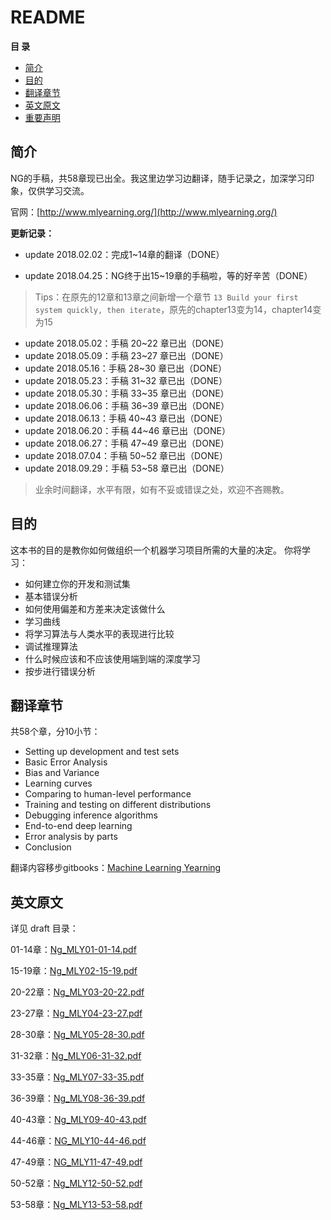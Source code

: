 # README

**目  录**

- [简介](#简介)
- [目的](#目的)
- [翻译章节](#翻译章节)
- [英文原文](#英文原文)
- [重要声明](#重要声明!!!)

## 简介

NG的手稿，共58章现已出全。我这里边学习边翻译，随手记录之，加深学习印象，仅供学习交流。 

官网：[http://www.mlyearning.org/](http://www.mlyearning.org/)

**更新记录：**

- update 2018.02.02：完成1~14章的翻译（DONE）

- update 2018.04.25：NG终于出15~19章的手稿啦，等的好辛苦（DONE）

> Tips：在原先的12章和13章之间新增一个章节 `13 Build your first system quickly, then iterate`，原先的chapter13变为14，chapter14变为15

- update 2018.05.02：手稿 20~22 章已出（DONE）
- update 2018.05.09：手稿 23~27 章已出（DONE）
- update 2018.05.16：手稿 28~30 章已出（DONE）
- update 2018.05.23：手稿 31~32 章已出（DONE）
- update 2018.05.30：手稿 33~35 章已出（DONE）
- update 2018.06.06：手稿 36~39 章已出（DONE）
- update 2018.06.13：手稿 40~43 章已出（DONE）
- update 2018.06.20：手稿 44~46 章已出（DONE）
- update 2018.06.27：手稿 47~49 章已出（DONE）
- update 2018.07.04：手稿 50~52 章已出（DONE）
- update 2018.09.29：手稿 53~58 章已出（DONE）

> 业余时间翻译，水平有限，如有不妥或错误之处，欢迎不吝赐教。

## 目的

这本书的目的是教你如何做组织一个机器学习项目所需的大量的决定。 你将学习：

- 如何建立你的开发和测试集
- 基本错误分析
- 如何使用偏差和方差来决定该做什么
- 学习曲线
- 将学习算法与人类水平的表现进行比较
- 调试推理算法
- 什么时候应该和不应该使用端到端的深度学习
- 按步进行错误分析

## 翻译章节

共58个章，分10小节：

- Setting up development and test sets
- Basic Error Analysis
- Bias and Variance
- Learning curves
- Comparing to human-level performance
- Training and testing on different distributions
- Debugging inference algorithms
- End-to-end deep learning
- Error analysis by parts
- Conclusion

翻译内容移步gitbooks：[Machine Learning Yearning](https://xiaqunfeng.gitbooks.io/machine-learning-yearning/content/)

## 英文原文

详见 draft 目录：

01-14章：[Ng_MLY01-01-14.pdf](draft/Ng_MLY01-01-14.pdf)

15-19章：[Ng_MLY02-15-19.pdf](draft/Ng_MLY02-15-19.pdf)

20-22章：[Ng_MLY03-20-22.pdf](draft/Ng_MLY03-20-22.pdf)

23-27章：[Ng_MLY04-23-27.pdf](draft/Ng_MLY04-23-27.pdf)

28-30章：[Ng_MLY05-28-30.pdf](draft/Ng_MLY05-28-30.pdf)

31-32章：[Ng_MLY06-31-32.pdf](draft/Ng_MLY06-31-32.pdf)

33-35章：[Ng_MLY07-33-35.pdf](draft/Ng_MLY07-33-35.pdf)

36-39章：[Ng_MLY08-36-39.pdf](draft/Ng_MLY08-36-39.pdf)

40-43章：[Ng_MLY09-40-43.pdf](draft/Ng_MLY09-40-43.pdf)

44-46章：[NG_MLY10-44-46.pdf](draft/NG_MLY10-44-46.pdf)

47-49章：[NG_MLY11-47-49.pdf](draft/NG_MLY11-47-49.pdf)

50-52章：[Ng_MLY12-50-52.pdf](draft/NG_MLY12-50-52.pdf)

53-58章：[Ng_MLY13-53-58.pdf](draft/NG_MLY13-53-58.pdf)
